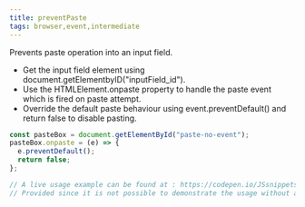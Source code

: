 ```yaml
---
title: preventPaste
tags: browser,event,intermediate
---
```


Prevents paste operation into an input field.

- Get the input field element using document.getElementbyID("inputField_id").
- Use the HTMLElement.onpaste property  to handle the paste event which is fired on paste attempt.
- Override the default paste behaviour using event.preventDefault() and return false to disable pasting.

```js
const pasteBox = document.getElementById("paste-no-event");
pasteBox.onpaste = (e) => {
  e.preventDefault();
  return false;
};
```

```js
// A live usage example can be found at : https://codepen.io/JSsnippets/pen/qBbyMoJ
// Provided since it is not possible to demonstrate the usage without actually having the required HTML/CSS components.
```
